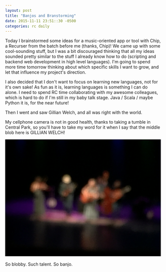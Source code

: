 ```yaml
---
layout: post
title: "Banjos and Branstorming"
date: 2015-11-11 23:51::30 -0500
categories: rc daily
---
```

Today I brainstormed some ideas for a music-oriented app or tool with Chip, a Recurser from the batch before me (thanks, Chip)! We came up with some cool-sounding stuff, but I was a bit discouraged thinking that all my ideas sounded pretty similar to the stuff I already know how to do (scripting and backend web development in high level languages). I'm going to spend more time tomorrow thinking about which specific skills I want to grow, and let that influence my project's direction.  

I also decided that I don't want to focus on learning new languages, not for it's own sake! As fun as it is, learning languages is something I can do alone. I need to spend RC time collaborating with my awesome colleagues, which is hard to do if I'm still in my baby talk stage. Java / Scala / maybe Python it is, for the near future!  

Then I went and saw Gillian Welch, and all was right with the world.  

My cellphone camera is not in good health, thanks to taking a tumble in Central Park, so you'll have to take my word for it when I say that the middle blob here is GILLIAN WELCH!

![Fuzzy Gillian](/assets/gillian_welch.JPG)

So blobby. Such talent. So banjo.